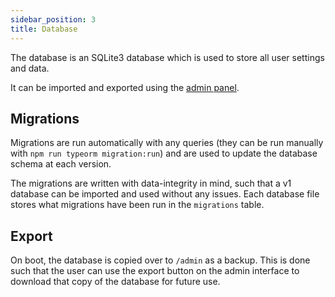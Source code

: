 ```yaml
---
sidebar_position: 3
title: Database
---
```


The database is an SQLite3 database which is used to store all user settings and data. 

It can be imported and exported using the [admin panel](../user-guide/admin/importExport).

## Migrations

Migrations are run automatically with any queries (they can be run manually with `npm run typeorm migration:run`) and are used to update the database schema at each version.

The migrations are written with data-integrity in mind, such that a v1 database can be imported and used without any issues. Each database file stores what migrations have been run in the `migrations` table.

## Export

On boot, the database is copied over to `/admin` as a backup. This is done such that the user can use the export button on the admin interface to download that copy of the database for future use.